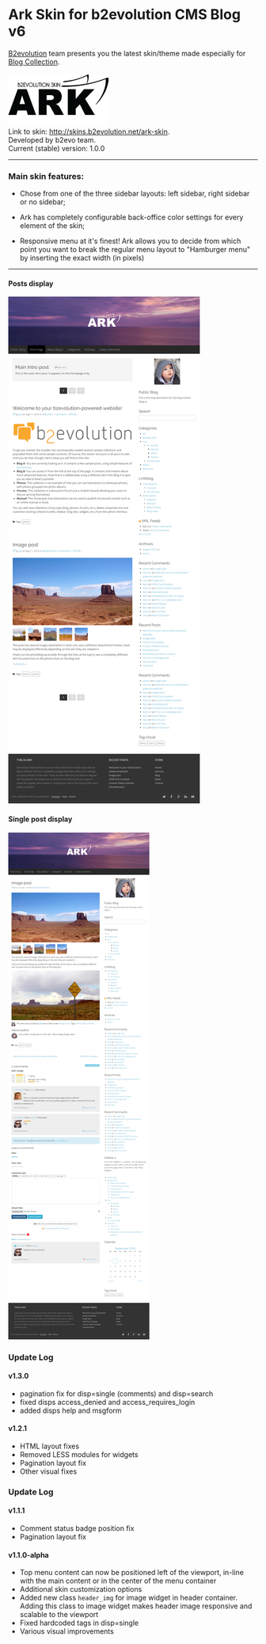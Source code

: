 # Ark Skin for b2evolution CMS Blog v6
<a href="http://b2evolution.net/" title="www.b2evolution.net">B2evolution</a> team presents you the latest skin/theme made especially for <a href="http://b2evolution.net/man/about-different-collection-types" title="b2evolution Collections Explanation">Blog Collection</a>.<br/><br/>
<img src="images/ark_logo_dark.png" alt="Ark Skin Logo" title="Ark Skin Logo"/><br/>
Link to skin: <a href="http://skins.b2evolution.net/ark-skin" title="Ark skin">http://skins.b2evolution.net/ark-skin</a>.<br/>
Developed by b2evo team.<br/>
Current (stable) version: 1.0.0

---

### Main skin features:

- Chose from one of the three sidebar layouts: left sidebar, right sidebar or no sidebar;

- Ark has completely configurable back-office color settings for every element of the skin;

- Responsive menu at it's finest! Ark allows you to decide from which point you want to break the regular menu layout to "Hamburger menu" by inserting the exact width (in pixels)

---

#### Posts display
![Posts Display](skinshot_posts.jpg)
#### Single post display
![Single Post Display](skinshot_single.jpg)

### Update Log

#### v1.3.0 
- pagination fix for disp=single (comments) and disp=search
- fixed disps access_denied and access_requires_login
- added disps help and msgform

#### v1.2.1
- HTML layout fixes
- Removed LESS modules for widgets
- Pagination layout fix
- Other visual fixes

### Update Log

#### v1.1.1
- Comment status badge position fix
- Pagination layout fix

#### v1.1.0-alpha
- Top menu content can now be positioned left of the viewport, in-line with the main content or in the center of the menu container
- Additional skin customization options
- Added new class <code>header_img</code> for image widget in header container. Adding this class to image widget makes header image responsive and scalable to the viewport
- Fixed hardcoded tags in disp=single
- Various visual improvements
